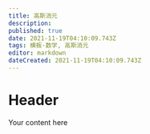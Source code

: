 ```yaml
---
title: 高斯消元
description: 
published: true
date: 2021-11-19T04:10:09.743Z
tags: 模板-数学, 高斯消元
editor: markdown
dateCreated: 2021-11-19T04:10:09.743Z
---
```


# Header
Your content here